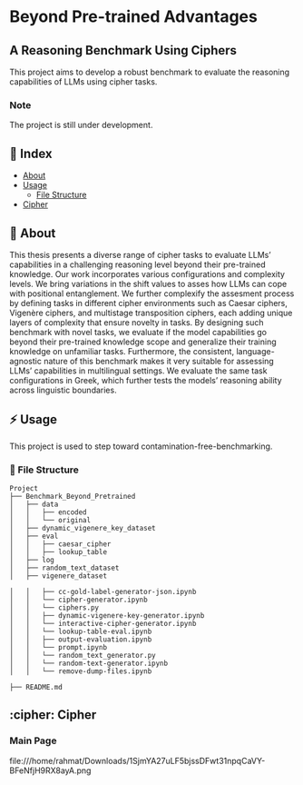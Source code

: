 # Beyond Pre-trained Advantages
## A Reasoning Benchmark Using Ciphers
This project aims to develop a robust benchmark to evaluate the reasoning capabilities of LLMs using cipher tasks. 

### Note
The project is still under development. 

## :ledger: Index

- [About](#beginner-about)
- [Usage](#zap-usage)
  - [File Structure](#file_folder-file-structure)
- [Cipher](#cipher)


##  :beginner: About
This thesis presents a diverse range of cipher tasks to evaluate LLMs’ capabilities in a
challenging reasoning level beyond their pre-trained knowledge. Our work incorporates
various configurations and complexity levels. We bring variations in the shift values
to asses how LLMs can cope with positional entanglement. We further complexify the
assesment process by defining tasks in different cipher environments such as Caesar
ciphers, Vigenère ciphers, and multistage transposition ciphers, each adding unique layers
of complexity that ensure novelty in tasks. By designing such benchmark with novel tasks,
we evaluate if the model capabilities go beyond their pre-trained knowledge scope and
generalize their training knowledge on unfamiliar tasks. Furthermore, the consistent,
language-agnostic nature of this benchmark makes it very suitable for assessing LLMs’
capabilities in multilingual settings. We evaluate the same task configurations in Greek,
which further tests the models’ reasoning ability across linguistic boundaries.




## :zap: Usage
This project is used to step toward contamination-free-benchmarking. 




###  :file_folder: File Structure


```
Project
├── Benchmark_Beyond_Pretrained
│   ├── data
│   │   ├── encoded
│   │   └── original
│   ├── dynamic_vigenere_key_dataset
│   ├── eval
│   │   ├── caesar_cipher
│   │   ├── lookup_table
│   ├── log
│   ├── random_text_dataset
│   ├── vigenere_dataset

│   │   ├── cc-gold-label-generator-json.ipynb
│   │   └── cipher-generator.ipynb
│   │   └── ciphers.py
│   │   ├── dynamic-vigenere-key-generator.ipynb
│   │   └── interactive-cipher-generator.ipynb
│   │   └── lookup-table-eval.ipynb
│   │   ├── output-evaluation.ipynb
│   │   └── prompt.ipynb
│   │   └── random_text_generator.py
│   │   └── random-text-generator.ipynb
│   │   └── remove-dump-files.ipynb

├── README.md

```

##  :cipher: Cipher
### Main Page
file:///home/rahmat/Downloads/1SjmYA27uLF5bjssDFwt31npqCaVY-BFeNfjH9RX8ayA.png

